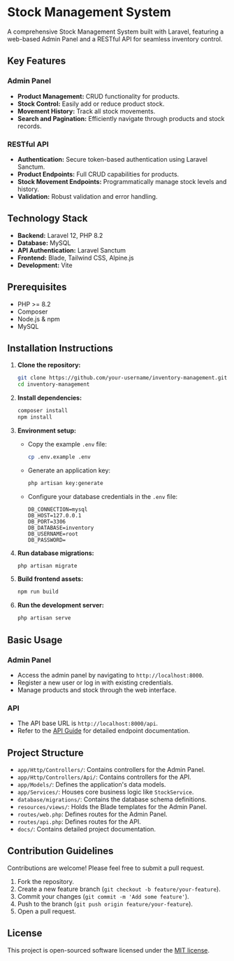 # Stock Management System

A comprehensive Stock Management System built with Laravel, featuring a web-based Admin Panel and a RESTful API for seamless inventory control.

## Key Features

### Admin Panel
-   **Product Management:** CRUD functionality for products.
-   **Stock Control:** Easily add or reduce product stock.
-   **Movement History:** Track all stock movements.
-   **Search and Pagination:** Efficiently navigate through products and stock records.

### RESTful API
-   **Authentication:** Secure token-based authentication using Laravel Sanctum.
-   **Product Endpoints:** Full CRUD capabilities for products.
-   **Stock Movement Endpoints:** Programmatically manage stock levels and history.
-   **Validation:** Robust validation and error handling.

## Technology Stack

-   **Backend:** Laravel 12, PHP 8.2
-   **Database:** MySQL
-   **API Authentication:** Laravel Sanctum
-   **Frontend:** Blade, Tailwind CSS, Alpine.js
-   **Development:** Vite

## Prerequisites

-   PHP >= 8.2
-   Composer
-   Node.js & npm
-   MySQL

## Installation Instructions

1.  **Clone the repository:**
    ```bash
    git clone https://github.com/your-username/inventory-management.git
    cd inventory-management
    ```

2.  **Install dependencies:**
    ```bash
    composer install
    npm install
    ```

3.  **Environment setup:**
    -   Copy the example `.env` file:
        ```bash
        cp .env.example .env
        ```
    -   Generate an application key:
        ```bash
        php artisan key:generate
        ```
    -   Configure your database credentials in the `.env` file:
        ```
        DB_CONNECTION=mysql
        DB_HOST=127.0.0.1
        DB_PORT=3306
        DB_DATABASE=inventory
        DB_USERNAME=root
        DB_PASSWORD=
        ```

4.  **Run database migrations:**
    ```bash
    php artisan migrate
    ```

5.  **Build frontend assets:**
    ```bash
    npm run build
    ```

6.  **Run the development server:**
    ```bash
    php artisan serve
    ```

## Basic Usage

### Admin Panel
-   Access the admin panel by navigating to `http://localhost:8000`.
-   Register a new user or log in with existing credentials.
-   Manage products and stock through the web interface.

### API
-   The API base URL is `http://localhost:8000/api`.
-   Refer to the [API Guide](docs/api_guide.md) for detailed endpoint documentation.

## Project Structure

-   `app/Http/Controllers/`: Contains controllers for the Admin Panel.
-   `app/Http/Controllers/Api/`: Contains controllers for the API.
-   `app/Models/`: Defines the application's data models.
-   `app/Services/`: Houses core business logic like `StockService`.
-   `database/migrations/`: Contains the database schema definitions.
-   `resources/views/`: Holds the Blade templates for the Admin Panel.
-   `routes/web.php`: Defines routes for the Admin Panel.
-   `routes/api.php`: Defines routes for the API.
-   `docs/`: Contains detailed project documentation.

## Contribution Guidelines

Contributions are welcome! Please feel free to submit a pull request.

1.  Fork the repository.
2.  Create a new feature branch (`git checkout -b feature/your-feature`).
3.  Commit your changes (`git commit -m 'Add some feature'`).
4.  Push to the branch (`git push origin feature/your-feature`).
5.  Open a pull request.

## License

This project is open-sourced software licensed under the [MIT license](https://opensource.org/licenses/MIT).